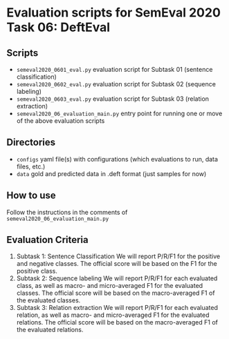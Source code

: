 # Evaluation scripts for SemEval 2020 Task 06: DeftEval

## Scripts

* `semeval2020_0601_eval.py` evaluation script for Subtask 01 (sentence classification)
* `semeval2020_0602_eval.py` evaluation script for Subtask 02 (sequence labeling)
* `semeval2020_0603_eval.py` evaluation script for Subtask 03 (relation extraction)
* `semeval2020_06_evaluation_main.py` entry point for running one or move of the above evaluation scripts

## Directories

* `configs` yaml file(s) with configurations (which evaluations to run, data files, etc.)
* `data` gold and predicted data in .deft format (just samples for now)

## How to use

Follow the instructions in the comments of `semeval2020_06_evaluation_main.py`

## Evaluation Criteria

1. Subtask 1: Sentence Classification
We will report P/R/F1 for the positive and negative classes. The official score will be based on the F1 for the positive class.
2. Subtask 2: Sequence labeling
We will report P/R/F1 for each evaluated class, as well as macro- and micro-averaged F1 for the evaluated classes. The official score will be based on  the macro-averaged F1 of the evaluated classes.
3. Subtask 3: Relation extraction
We will report P/R/F1 for each evaluated relation, as well as macro- and micro-averaged F1 for the evaluated relations. The official score will be based on  the macro-averaged F1 of the evaluated relations.
